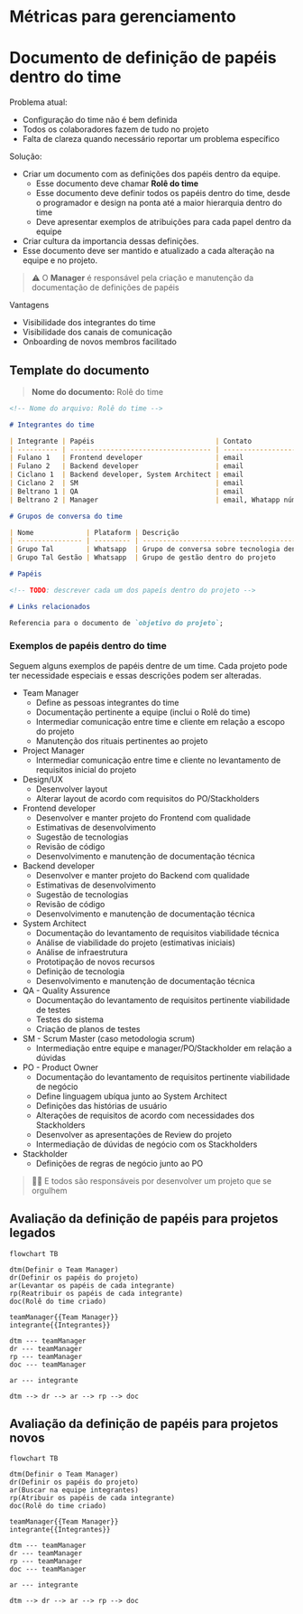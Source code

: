 # Métricas para gerenciamento

# Documento de definição de papéis dentro do time

Problema atual:

- Configuração do time não é bem definida
- Todos os colaboradores fazem de tudo no projeto
- Falta de clareza quando necessário reportar um problema específico

Solução:

- Criar um documento com as definições dos papéis dentro da equipe.
  - Esse documento deve chamar **Rolê do time**
  - Esse documento deve definir todos os papéis dentro do time, desde o programador e design na ponta até a maior hierarquia dentro do time
  - Deve apresentar exemplos de atribuições para cada papel dentro da equipe
- Criar cultura da importancia dessas definições.
- Esse documento deve ser mantido e atualizado a cada alteração na equipe e no projeto.

> ⚠️ O **Manager** é responsável pela criação e manutenção da documentação de definições de papéis

Vantagens

- Visibilidade dos integrantes do time
- Visibilidade dos canais de comunicação
- Onboarding de novos membros facilitado

## Template do documento

> **Nome do documento:** Rolê do time

```md
<!-- Nome do arquivo: Rolê do time -->

# Integrantes do time

| Integrante | Papéis                              | Contato               |
| ---------- | ----------------------------------- | --------------------- |
| Fulano 1   | Frontend developer                  | email                 |
| Fulano 2   | Backend developer                   | email                 |
| Ciclano 1  | Backend developer, System Architect | email                 |
| Ciclano 2  | SM                                  | email                 |
| Beltrano 1 | QA                                  | email                 |
| Beltrano 2 | Manager                             | email, Whatapp número |

# Grupos de conversa do time

| Nome             | Plataform | Descrição                                            |
| ---------------- | --------- | ---------------------------------------------------- |
| Grupo Tal        | Whatsapp  | Grupo de conversa sobre tecnologia dentro do projeto |
| Grupo Tal Gestão | Whatsapp  | Grupo de gestão dentro do projeto                    |

# Papéis

<!-- TODO: descrever cada um dos papeís dentro do projeto -->

# Links relacionados

Referencia para o documento de `objetivo do projeto`;

```

### Exemplos de papéis dentro do time

Seguem alguns exemplos de papéis dentre de um time. Cada projeto pode ter necessidade especiais e essas descrições podem ser alteradas.

- Team Manager
  - Define as pessoas integrantes do time
  - Documentação pertinente a equipe (inclui o Rolê do time)
  - Intermediar comunicação entre time e cliente em relação a escopo do projeto
  - Manutenção dos rituais pertinentes ao projeto
- Project Manager
  - Intermediar comunicação entre time e cliente no levantamento de requisitos inicial do projeto
- Design/UX
  - Desenvolver layout
  - Alterar layout de acordo com requisitos do PO/Stackholders
- Frontend developer
  - Desenvolver e manter projeto do Frontend com qualidade
  - Estimativas de desenvolvimento
  - Sugestão de tecnologias
  - Revisão de código
  - Desenvolvimento e manutenção de documentação técnica
- Backend developer
  - Desenvolver e manter projeto do Backend com qualidade
  - Estimativas de desenvolvimento
  - Sugestão de tecnologias
  - Revisão de código
  - Desenvolvimento e manutenção de documentação técnica
- System Architect
  - Documentação do levantamento de requisitos viabilidade técnica
  - Análise de viabilidade do projeto (estimativas iniciais)
  - Análise de infraestrutura
  - Prototipação de novos recursos
  - Definição de tecnologia
  - Desenvolvimento e manutenção de documentação técnica
- QA - Quality Assurence
  - Documentação do levantamento de requisitos pertinente viabilidade de testes
  - Testes do sistema
  - Criação de planos de testes
- SM - Scrum Master (caso metodologia scrum)
  - Intermediação entre equipe e manager/PO/Stackholder em relação a dúvidas
- PO - Product Owner
  - Documentação do levantamento de requisitos pertinente viabilidade de negócio
  - Define linguagem ubíqua junto ao System Architect
  - Definições das histórias de usuário
  - Alterações de requisitos de acordo com necessidades dos Stackholders
  - Desenvolver as apresentações de Review do projeto
  - Intermediação de dúvidas de negócio com os Stackholders
- Stackholder
  - Definições de regras de negócio junto ao PO

> 🐕‍🦺 E todos são responsáveis por desenvolver um projeto que se orgulhem

## Avaliação da definição de papéis para projetos legados

```mermaid
flowchart TB

dtm(Definir o Team Manager)
dr(Definir os papéis do projeto)
ar(Levantar os papéis de cada integrante)
rp(Reatribuir os papéis de cada integrante)
doc(Rolê do time criado)

teamManager{{Team Manager}}
integrante{{Integrantes}}

dtm --- teamManager 
dr --- teamManager 
rp --- teamManager
doc --- teamManager

ar --- integrante

dtm --> dr --> ar --> rp --> doc
```

## Avaliação da definição de papéis para projetos novos

```mermaid
flowchart TB

dtm(Definir o Team Manager)
dr(Definir os papéis do projeto)
ar(Buscar na equipe integrantes)
rp(Atribuir os papéis de cada integrante)
doc(Rolê do time criado)

teamManager{{Team Manager}}
integrante{{Integrantes}}

dtm --- teamManager 
dr --- teamManager 
rp --- teamManager
doc --- teamManager

ar --- integrante

dtm --> dr --> ar --> rp --> doc
```